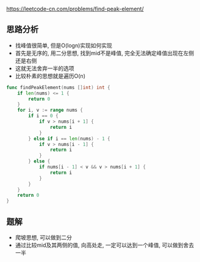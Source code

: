 https://leetcode-cn.com/problems/find-peak-element/

## 思路分析
- 找峰值很简单, 但是O(logn)实现如何实现
- 首先是无序的, 用二分思想, 找到mid不是峰值, 完全无法确定峰值出现在左侧还是右侧
- 这就无法舍弃一半的选项
- 比较朴素的思想就是遍历O(n)
```go
func findPeakElement(nums []int) int {
    if len(nums) <= 1 {
        return 0
    }
    for i, v := range nums {
        if i == 0 {
            if v > nums[i + 1] {
                return i
            }
        } else if i == len(nums) - 1 {
            if v > nums[i - 1] {
                return i
            }
        } else {
            if nums[i - 1] < v && v > nums[i + 1] {
                return i
            }
        }
    }
    return 0
}
```

## 题解
- 爬坡思想, 可以做到二分
- 通过比较mid及其两侧的值, 向高处走, 一定可以达到一个峰值, 可以做到舍去一半